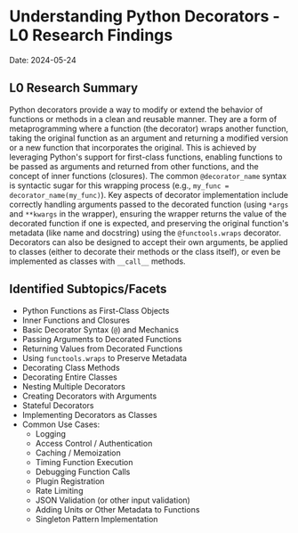 # Understanding Python Decorators - L0 Research Findings

Date: 2024-05-24

## L0 Research Summary
Python decorators provide a way to modify or extend the behavior of functions or methods in a clean and reusable manner. They are a form of metaprogramming where a function (the decorator) wraps another function, taking the original function as an argument and returning a modified version or a new function that incorporates the original. This is achieved by leveraging Python's support for first-class functions, enabling functions to be passed as arguments and returned from other functions, and the concept of inner functions (closures). The common `@decorator_name` syntax is syntactic sugar for this wrapping process (e.g., `my_func = decorator_name(my_func)`). Key aspects of decorator implementation include correctly handling arguments passed to the decorated function (using `*args` and `**kwargs` in the wrapper), ensuring the wrapper returns the value of the decorated function if one is expected, and preserving the original function's metadata (like name and docstring) using the `@functools.wraps` decorator. Decorators can also be designed to accept their own arguments, be applied to classes (either to decorate their methods or the class itself), or even be implemented as classes with `__call__` methods.

## Identified Subtopics/Facets
- Python Functions as First-Class Objects
- Inner Functions and Closures
- Basic Decorator Syntax (`@`) and Mechanics
- Passing Arguments to Decorated Functions
- Returning Values from Decorated Functions
- Using `functools.wraps` to Preserve Metadata
- Decorating Class Methods
- Decorating Entire Classes
- Nesting Multiple Decorators
- Creating Decorators with Arguments
- Stateful Decorators
- Implementing Decorators as Classes
- Common Use Cases:
    - Logging
    - Access Control / Authentication
    - Caching / Memoization
    - Timing Function Execution
    - Debugging Function Calls
    - Plugin Registration
    - Rate Limiting
    - JSON Validation (or other input validation)
    - Adding Units or Other Metadata to Functions
    - Singleton Pattern Implementation
